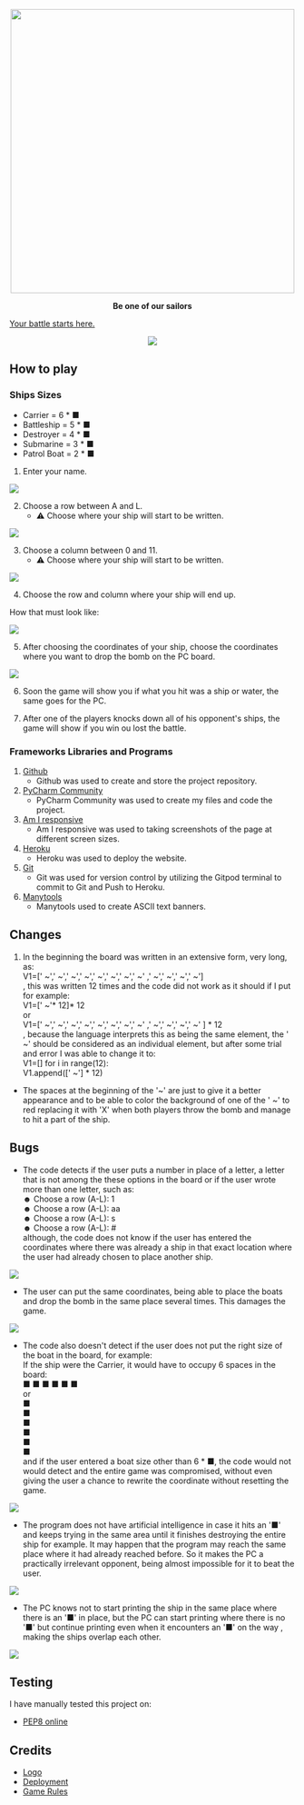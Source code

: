<p align="center"><img src="Pictures/Logo.png" width="500px" height="auto"></p>

**<p align="center">Be one of our sailors</p>**

[Your battle starts here.](https://coffee---shop.herokuapp.com/)
<p align="center"><img src="Pictures/Screenshot Game.png"></p>

## How to play

### Ships Sizes
- Carrier = 6 * ■
- Battleship = 5 * ■
- Destroyer = 4 * ■
- Submarine = 3 * ■
- Patrol Boat = 2 * ■

1. Enter your name.
   
<img src="Pictures/Enter your name.png">
   
2. Choose a row between A and L.
   - ⚠️ Choose where your ship will start to be written.
   
<img src="Pictures/row.png">
   
3. Choose a column between 0 and 11.
   - ⚠️ Choose where your ship will start to be written.
   
<img src="Pictures/column.png">
   
4. Choose the row and column where your ship will end up.

How that must look like:

<img src="Pictures/look like.png">

5. After choosing the coordinates of your ship, choose the coordinates where you want to drop the bomb on the PC board.

<img src="Pictures/trying.png">

6. Soon the game will show you if what you hit was a ship or water, the same goes for the PC.

7. After one of the players knocks down all of his opponent's ships, the game will show if you win ou lost the battle.

### Frameworks Libraries and Programs

1. [Github](https://github.com/)
    - Github was used to create and store the project repository.
1. [PyCharm Community](https://www.jetbrains.com/pycharm/)
    - PyCharm Community was used to create my files and code the project.
1. [Am I responsive](http://ami.responsivedesign.is/)
    - Am I responsive was used to taking screenshots of the page at different screen sizes.
1. [Heroku](https://signup.heroku.com/)
    - Heroku was used to deploy the website.
1. [Git](https://git-scm.com/)
    - Git was used for version control by utilizing the Gitpod terminal to commit to Git and Push to Heroku.
1. [Manytools](https://manytools.org/hacker-tools/ascii-banner/)
    - Manytools used to create ASCII text banners.
    
## Changes

1. In the beginning the board was written in an extensive form, very long, as:<br>V1=[' ~',' ~',' ~',' ~',' ~',' ~',' ~',' ~' ,' ~',' ~',' ~',' ~']<br>, this was written 12 times and the code did not work as it should if I put for example: <br>V1=[' ~'* 12]* 12<br>or<br>V1=[' ~',' ~',' ~',' ~',' ~',' ~',' ~',' ~' ,' ~',' ~',' ~',' ~' ] * 12<br>, because the language interprets this as being the same element, the ' ~' should be considered as an individual element, but after some trial and error I was able to change it to: <br>V1=[] for i in range(12): <br>V1.append([' ~'] * 12)
 - The spaces at the beginning of the '~' are just to give it a better appearance and to be able to color the background of one of the ' ~' to red replacing it with 'X' when both players throw the bomb and manage to hit a part of the ship.


## Bugs
- The code detects if the user puts a number in place of a letter, a letter that is not among the these options in the board or if the user wrote more than one letter, such as:<br>☻ Choose a row (A-L): 1<br>☻ Choose a row (A-L): aa<br>☻ Choose a row (A-L): s<br>☻ Choose a row (A-L): #<br>although, the code does not know if the user has entered the coordinates where there was already a ship in that exact location where the user had already chosen to place another ship.

<img src="Pictures/hidden.png">

- The user can put the same coordinates, being able to place the boats and drop the bomb in the same place several times. This damages the game.

<img src="Pictures/tha same.png">

- The code also doesn't detect if the user does not put the right size of the boat in the board, for example:<br> If the ship were the Carrier, it would have to occupy 6 spaces in the board:<br>■ ■ ■ ■ ■ ■ <br>or<br>■<br>■<br>■<br>■<br>■<br>■<br>and if the user entered a boat size other than 6 * ■, the code would not would detect and the entire game was compromised, without even giving the user a chance to rewrite the coordinate without resetting the game.

<img src="Pictures/right size.png">

- The program does not have artificial intelligence in case it hits an '■' and keeps trying in the same area until it finishes destroying the entire ship for example. It may happen that the program may reach the same place where it had already reached before. So it makes the PC a practically irrelevant opponent, being almost impossible for it to beat the user.

<img src="Pictures/pc not smart.png">

- The PC knows not to start printing the ship in the same place where there is an '■' in place, but the PC can start printing where there is no '■' but continue printing even when it encounters an '■' on the way , making the ships overlap each other.

<img src="Pictures/overlap.png">

## Testing
I have manually tested this project on:

- [PEP8 online](http://pep8online.com/)

## Credits

- [Logo](https://www.pngaaa.com/detail/318142)
- [Deployment](https://github.com/Code-Institute-Org/python-essentials-template)
- [Game Rules](https://www.cs.nmsu.edu/~bdu/TA/487/brules.htm)
